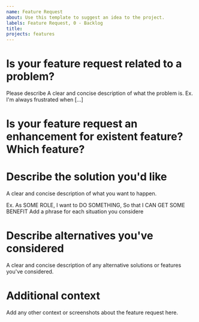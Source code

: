 ```yaml
---
name: Feature Request
about: Use this template to suggest an idea to the project.
labels: Feature Request, 0 - Backlog
title: 
projects: features
---
```


# Is your feature request related to a problem? 
Please describe A clear and concise description of what the problem is. 
Ex. I'm always frustrated when [...]

# Is your feature request an enhancement for existent feature? Which feature?


# Describe the solution you'd like 
A clear and concise description of what you want to happen.

Ex. As SOME ROLE, I want to DO SOMETHING, So that I CAN GET SOME BENEFIT
Add a phrase for each situation you considere

# Describe alternatives you've considered 
A clear and concise description of any alternative solutions or features you've considered.

# Additional context 
Add any other context or screenshots about the feature request here.
